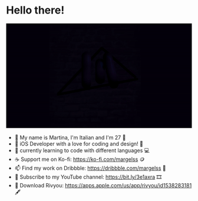 # Hello there!

![ Alt text](margels.gif) [](margels.gif)


- 👋 My name is Martina, I'm Italian and I'm 27 🐣
- 💞️ iOS Developer with a love for coding and design! 📱
- 🌱 currently learning to code with different languages 💻
- ☕️ Support me on Ko-fi: https://ko-fi.com/margelss 🪙
- 📫 Find my work on Dribbble: https://dribbble.com/margelss 🏀
- 🎥 Subscribe to my YouTube channel: https://bit.ly/3e1axra 🎞
- 💜 Download Rivyou: https://apps.apple.com/us/app/rivyou/id1538283181 🖋

<!---
Margels/Margels is a ✨ special ✨ repository because its `README.md` (this file) appears on your GitHub profile.
You can click the Preview link to take a look at your changes.
--->
